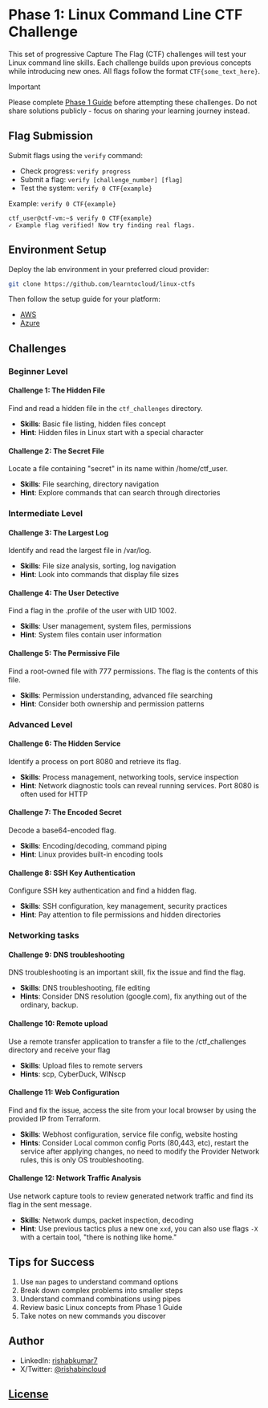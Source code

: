 # Phase 1: Linux Command Line CTF Challenge

This set of progressive Capture The Flag (CTF) challenges will test your Linux command line skills. Each challenge builds upon previous concepts while introducing new ones. All flags follow the format `CTF{some_text_here}`.

> [!IMPORTANT]  
> Please complete [Phase 1 Guide](https://learntocloud.guide/phase1/) before attempting these challenges. Do not share solutions publicly - focus on sharing your learning journey instead.

## Flag Submission

Submit flags using the `verify` command:

- Check progress: `verify progress`
- Submit a flag: `verify [challenge_number] [flag]`
- Test the system: `verify 0 CTF{example}`

Example: `verify 0 CTF{example}`

```
ctf_user@ctf-vm:~$ verify 0 CTF{example}
✓ Example flag verified! Now try finding real flags.
```

## Environment Setup

Deploy the lab environment in your preferred cloud provider:

```sh
git clone https://github.com/learntocloud/linux-ctfs
```

Then follow the setup guide for your platform:

- [AWS](./aws/README.md)
- [Azure](./azure/README.md)

## Challenges

### Beginner Level

#### Challenge 1: The Hidden File

Find and read a hidden file in the `ctf_challenges` directory.

- **Skills**: Basic file listing, hidden files concept
- **Hint**: Hidden files in Linux start with a special character

#### Challenge 2: The Secret File

Locate a file containing "secret" in its name within /home/ctf_user.

- **Skills**: File searching, directory navigation
- **Hint**: Explore commands that can search through directories

### Intermediate Level

#### Challenge 3: The Largest Log

Identify and read the largest file in /var/log.

- **Skills**: File size analysis, sorting, log navigation
- **Hint**: Look into commands that display file sizes

#### Challenge 4: The User Detective

Find a flag in the .profile of the user with UID 1002.

- **Skills**: User management, system files, permissions
- **Hint**: System files contain user information

#### Challenge 5: The Permissive File

Find a root-owned file with 777 permissions. The flag is the contents of this file.

- **Skills**: Permission understanding, advanced file searching
- **Hint**: Consider both ownership and permission patterns

### Advanced Level

#### Challenge 6: The Hidden Service

Identify a process on port 8080 and retrieve its flag.

- **Skills**: Process management, networking tools, service inspection
- **Hint**: Network diagnostic tools can reveal running services. Port 8080 is often used for HTTP

#### Challenge 7: The Encoded Secret

Decode a base64-encoded flag.

- **Skills**: Encoding/decoding, command piping
- **Hint**: Linux provides built-in encoding tools

#### Challenge 8: SSH Key Authentication

Configure SSH key authentication and find a hidden flag.

- **Skills**: SSH configuration, key management, security practices
- **Hint**: Pay attention to file permissions and hidden directories

### Networking tasks 

#### Challenge 9: DNS troubleshooting

DNS troubleshooting is an important skill, fix the issue and find the flag.

- **Skills**: DNS troubleshooting, file editing
- **Hints**: Consider DNS resolution (google.com), fix anything out of the ordinary, backup.

#### Challenge 10: Remote upload

Use a remote transfer application to transfer a file to the /ctf_challenges directory and receive your flag 

- **Skills**: Upload files to remote servers
- **Hints**: scp, CyberDuck, WINscp

#### Challenge 11: Web Configuration

Find and fix the issue, access the site from your local browser by using the provided IP from Terraform. 

- **Skills**: Webhost configuration, service file config, website hosting
- **Hints**: Consider Local common config Ports (80,443, etc), restart the service after applying changes, no need to modify the Provider Network rules, this is only OS troubleshooting.

#### Challenge 12: Network Traffic Analysis

Use network capture tools to review generated network traffic and find its flag in the sent message.

- **Skills**: Network dumps, packet inspection, decoding
- **Hint**: Use previous tactics plus a new one `xxd`, you can also use flags `-X` with a certain tool, "there is nothing like home."

## Tips for Success

1. Use `man` pages to understand command options
2. Break down complex problems into smaller steps
3. Understand command combinations using pipes
4. Review basic Linux concepts from Phase 1 Guide
5. Take notes on new commands you discover

## Author

- LinkedIn: [rishabkumar7](https://linkedin.com/in/rishabkumar7)
- X/Twitter: [@rishabincloud](https://x.com/rishabincloud)

## [License](LICENSE)
